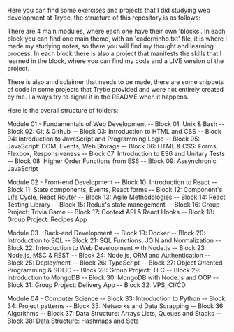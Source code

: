 Here you can find some exercises and projects that I did studying web development at Trybe, the structure of this repository is as follows:

There are 4 main modules, where each one have their own 'blocks'. In each block you can find one main theme, with an 'caderninho.txt' file, it is where I made my studying notes, so there you will find my thought and learning process. In each block there is also a project that manifests the skills that I learned in the block, where you can find my code and a LIVE version of the project. 

There is also an disclaimer that needs to be made, there are some snippets of code in some projects that Trybe provided and were not entirely created by me. I always try to signal it in the README when it happens.

Here is the overall structure of folders:

Module 01 - Fundamentals of Web Development
-- Block 01: Unix & Bash
-- Block 02: Git & Github
-- Block 03: Introduction to HTML and CSS
-- Block 04: Introduction to JavaScript and Programming Logic
-- Block 05: JavaScript: DOM, Events, Web Storage
-- Block 06: HTML & CSS: Forms, Flexbox, Responsiveness
-- Block 07: Introduction to ES6 and Unitary Tests
-- Block 08: Higher Order Functions from ES6
-- Block 09: Assynchronic JavaScript 

Module 02 - Front-end Development
-- Block 10: Introduction to React
-- Block 11: State components, Events, React forms
-- Block 12: Component's Life Cycle, React Router
-- Block 13: Agile Methodologies
-- Block 14: React Testing Library
-- Block 15: Redux's state manegement
-- Block 16: Group Project: Trivia Game
-- Block 17: Context API & React Hooks
-- Block 18: Group Project: Recipes App

Module 03 - Back-end Development
-- Block 19: Docker
-- Block 20: Introduction to SQL
-- Block 21: SQL Functions, JOIN and Normalization
-- Block 22: Introduction to Web Development with Node.js
-- Block 23: Node.js, MSC & REST
-- Block 24: Node.js, ORM and Authentication
-- Block 25: Deployment
-- Block 26: TypeScript
-- Block 27: Object Oriented Programming & SOLID
-- Block 28: Group Project: TFC
-- Block 29: Introduction to MongoDB
-- Block 30: MongoDB with Node.js and OOP
-- Block 31: Group Project: Delivery App
-- Block 32: VPS, CI/CD

Module 04 - Computer Science
-- Block 33: Introduction to Python
-- Block 34: Project patterns
-- Block 35: Networks and Data Scrapping
-- Block 36: Algorithms
-- Block 37: Data Structure: Arrays Lists, Queues and Stacks
-- Block 38: Data Structure: Hashmaps and Sets